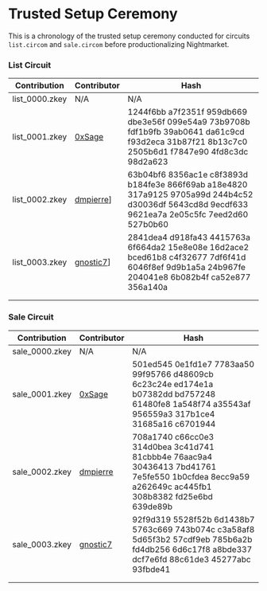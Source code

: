 # Trusted Setup Ceremony

This is a chronology of the trusted setup ceremony conducted for circuits `list.circom` and `sale.circom` before productionalizing Nightmarket. 

### List Circuit
| Contribution | Contributor | Hash | 
| -------- | -------- | -------- |
| list_0000.zkey | N/A | N/A|
| list_0001.zkey | [0xSage](https://github.com/0xSage) |1244f6bb a7f2351f 959db669 dbe3e56f 099e54a9 73b9708b fdf1b9fb 39ab0641 da61c9cd f93d2eca 31b87f21 8b13c7c0 2505b6d1 f7847e90 4fd8c3dc 98d2a623|
|list_0002.zkey|[dmpierre](https://github.com/dmpierre)]|63b04bf6 8356ac1e c8f3893d b184fe3e 866f69ab a18e4820 317a9125 9705a99d 244b4c52 d30036df 5643cd8d 9ecdf633 9621ea7a 2e05c5fc 7eed2d60 527b0b60|
|list_0003.zkey|[gnostic7](https://github.com/gnostic7)]|2841dea4 d918fa43 4415763a 6f664da2 15e8e08e 16d2ace2 bced61b8 c4f32677 7df6f41d 6046f8ef 9d9b1a5a 24b967fe 204041e8 6b082b4f ca52e877 356a140a|
||||
||||

### Sale Circuit
| Contribution | Contributor | Hash | 
| -------- | -------- | -------- |
| sale_0000.zkey | N/A | N/A|
| sale_0001.zkey | [0xSage](https://github.com/0xSage) |501ed545 0e1fd1e7 7783aa50 99f95766 d48609cb 6c23c24e ed174e1a b07382dd bd757248 61480fe8 1a548f74 a35543af 956559a3 317b1ce4 31685a16 c6701944|
|sale_0002.zkey|[dmpierre](https://github.com/dmpierre)|708a1740 c66cc0e3 314d0bea 3c41d741 81cbbb4e 76aac9a4 30436413 7bd41761 7e5fe550 1b0cfdea 8ecc9a59 a262649c ac445fb1 308b8382 fd25e6bd 639de89b|
|sale_0003.zkey|[gnostic7](https://github.com/gnostic7)|92f9d319 5528f52b 6d1438b7 5763c669 743b074c c3a58af8 5d65f3b2 57cdf9eb 785b6a2b fd4db256 6d6c17f8 a8bde337 dcf7e6fd 88c61de3 45277abc 93fbde41|
||||
||||
